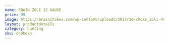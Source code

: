 ```yaml
---
name: BRAIN ZOLI 12 GAUGE
price: 94
image: https://brainchokes.com/wp-content/uploads/2017/10/choke_zoli-400x300.jpg
layout: productdetails
category: hunting
sku: choke24
---
```

